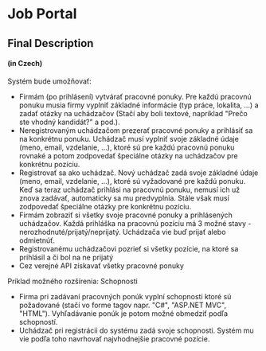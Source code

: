 # Job Portal

## Final Description
#### (in Czech)

Systém bude umožňovať:

* Firmám (po prihlásení) vytvárať pracovné ponuky. Pre každú pracovnú ponuku musia firmy vyplniť základné informácie (typ práce, lokalita, ...) a zadať otázky na uchádzačov (Stačí aby boli textové, napríklad "Prečo ste vhodný kandidát?" a pod.).
* Neregistrovaným uchádzačom prezerať pracovné ponuky a prihlásiť sa na konkrétnu ponuku. Uchádzač musí vyplniť svoje základné údaje (meno, email, vzdelanie, ...), ktoré sú pre každú pracovnú ponuku rovnaké a potom zodpovedať špeciálne otázky na uchádzačov pre konkrétnu pozíciu.
* Registrovať sa ako uchádzač. Nový uchádzač zadá svoje základné údaje (meno, email, vzdelanie, ...), ktoré sú vyžadované pre každú ponuku. Keď sa teraz uchádzač prihlási na pracovnú ponuku, nemusí ich už znova zadávať, automaticky sa mu predvyplnia. Stále však musí zodpovedať špeciálne otázky pre konkrétnu pozíciu.
* Firmám zobraziť si všetky svoje pracovné ponuky a prihlásených uchádzačov. Každá prihláška na pracovnú pozíciu má 3 možné stavy - nerozhodnuté/prijatý/neprijatý. Uchádzača vie buď prijať alebo odmietnúť.
* Registrovanému uchádzačovi pozrieť si všetky pozície, na ktoré sa prihlásil a či bol na ne prijatý
* Cez verejné API získavať všetky pracovné ponuky

Príklad možného rozšírenia: Schopnosti

* Firma pri zadávaní pracovných ponúk vyplní schopnosti ktoré sú požadované (stačí vo forme tagov napr. "C#", "ASP.NET MVC", "HTML"). Vyhľadávanie ponúk je potom možné obmedziť podľa schopností.
* Uchádzač pri registrácii do systému zadá svoje schopnosti. Systém mu vie podľa toho navrhovať najvhodnejšie pracovné pozície.
